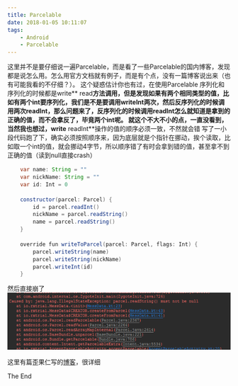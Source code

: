 ```yaml
---
title: Parcelable
date: 2018-01-05 10:11:07
tags:
    - Android 
    - Parcelable
---
```

这里并不是要仔细说一遍Parcelable，而是看了一些Parcelable的国内博客，发现都是说怎么用。怎么用官方文档就有例子，而是有个点，没有一篇博客说出来（也有可能我看的不仔细？）。
这个疑惑估计你也有过，在使用Parcelable 序列化和序列化的时候都是write** read**方法调用，但是发现如果有两个相同类型的值，比如有两个int要序列化，我们是不是要调用writeInt两次，然后反序列化的时候调用两次readInt，那么问题来了，反序列化的时候调用readInt怎么就知道是拿到的正确的值，而不会拿反了，毕竟两个int呢。
就这个不大不小的点，一直没看到，当然我也想过，write** readInt**操作的值的顺序必须一致，不然就会错
写了一小段代码跑了下，确实必须按照顺序来，因为底层就是个指针在挪动，挨个读取，比如取一个int的值，就会挪动4字节，所以顺序错了有时会拿到错的值，甚至拿不到正确的值（读到null直接crash）

```java
    var name: String = ""
    var nickName: String = ""
    var id: Int = 0

    constructor(parcel: Parcel) {
        id = parcel.readInt()
        nickName = parcel.readString()
        name = parcel.readString()
    }

    override fun writeToParcel(parcel: Parcel, flags: Int) {
        parcel.writeString(name)
        parcel.writeString(nickName)
        parcel.writeInt(id)
    }
```
然后直接崩了
![](https://raw.githubusercontent.com/HirayClay/draft/master/ParcelableCrash.png)

这里有篇歪果仁写的[博客](https://www.sitepoint.com/transfer-data-between-activities-with-android-parcelable/)，很详细

The End
